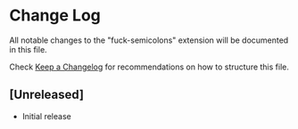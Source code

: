 # Change Log
All notable changes to the "fuck-semicolons" extension will be documented in this file.

Check [Keep a Changelog](http://keepachangelog.com/) for recommendations on how to structure this file.

## [Unreleased]
- Initial release
